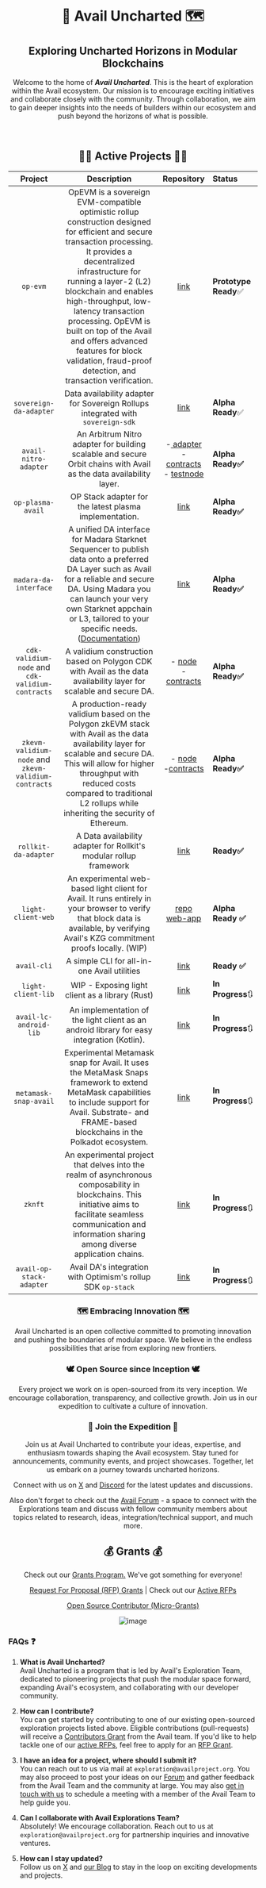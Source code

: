 <div align="center">
  
  <h1> 🚀 Avail Uncharted 🗺 </h1>
  <h2>Exploring Uncharted Horizons in Modular Blockchains</h2>
  <p>Welcome to the home of <b><i>Avail Uncharted</i></b>. This is the heart of exploration within the Avail ecosystem. Our mission is to encourage exciting initiatives and collaborate closely with the community. Through collaboration, we aim to gain deeper insights into the needs of builders within our ecosystem and push beyond the horizons of what is possible.</p>
<br>

## 🏃‍♂️ Active Projects 🏃‍♂️
| Project              | Description | Repository | Status |
| :---------------: | :-------: | :--------: | :--------- |
| `op-evm`        |   OpEVM is a sovereign EVM-compatible optimistic rollup construction designed for efficient and secure transaction processing. It provides a decentralized infrastructure for running a layer-2 (L2) blockchain and enables high-throughput, low-latency transaction processing. OpEVM is built on top of the Avail and offers advanced features for block validation, fraud-proof detection, and transaction verification. |  [link](https://github.com/availproject/op-evm) | **Prototype Ready**✅ |
| `sovereign-da-adapter`           |   Data availability adapter for Sovereign Rollups integrated with `sovereign-sdk`  | [link](https://github.com/availproject/sovereign-sdk/tree/main) |**Alpha Ready**✅ |
| `avail-nitro-adapter` | An Arbitrum Nitro adapter for building scalable and secure Orbit chains with Avail as the data availability layer. | -[ adapter](https://github.com/availproject/avail-nitro-adapter) <br> -[ contracts](https://github.com/availproject/nitro-contracts) <br> - [ testnode](https://github.com/availproject/nitro-contracts) | **Alpha Ready✅** |
| `op-plasma-avail` | OP Stack adapter for the latest plasma implementation. | [link](https://github.com/availproject/optimism-plasma-avail) | **Alpha Ready✅**
| `madara-da-interface` |  A unified DA interface for Madara Starknet Sequencer to publish data onto a preferred DA Layer such as Avail for a reliable and secure DA. Using Madara you can launch your very own Starknet appchain or L3, tailored to your specific needs. ([Documentation](https://docs.madara.zone/ecosystem/avail))   | [link](https://github.com/keep-starknet-strange/madara/pull/1021) | **Alpha Ready✅** |
| `cdk-validium-node` and `cdk-validium-contracts` | A validium construction based on Polygon CDK with Avail as the data availability layer for scalable and secure DA. | - [node](https://github.com/availproject/cdk-validium-node) <br> - [ contracts](https://github.com/availproject/cdk-validium-contracts) | **Alpha Ready✅** |
| `zkevm-validium-node` and `zkevm-validium-contracts` | A production-ready validium based on the Polygon zkEVM stack with Avail as the data availability layer for scalable and secure DA. This will allow for higher throughput with reduced costs compared to traditional L2 rollups while inheriting the security of Ethereum. | - [ node](https://github.com/availproject/validium-node) <br> -[contracts](https://github.com/availproject/validium-contracts) | **Alpha Ready✅**  |
| `rollkit-da-adapter` | A Data availability adapter for Rollkit's modular rollup framework | [link](https://github.com/rollkit/avail-da) | **Ready✅** |
| `light-client-web` | An experimental web-based light client for Avail. It runs entirely in your browser to verify that block data is available, by verifying Avail's KZG commitment proofs locally. (WIP) | [repo](https://github.com/availproject/light-client-web) <br> [web-app](https://light.avail.tools/) | **Alpha Ready ✅** |
| `avail-cli` | A simple CLI for all-in-one Avail utilities | [link](https://github.com/availproject/cli) | **Ready ✅** |
| `light-client-lib` | WIP - Exposing light client as a library (Rust) | [link](https://github.com/availproject/light-client-lib) | **In Progress**🔃 |
| `avail-lc-android-lib` | An implementation of the light client as an android library for easy integration (Kotlin). | [link](https://github.com/availproject/avail-lc-android-lib) | **In Progress**🔃 |
| `metamask-snap-avail` | Experimental Metamask snap for Avail. It uses the MetaMask Snaps framework to extend MetaMask capabilities to include support for Avail. Substrate- and FRAME-based blockchains in the Polkadot ecosystem. | [link](https://github.com/availproject/metamask-snap-avail) | **In Progress**🔃 |
| `zknft` |  An experimental project that delves into the realm of asynchronous composability in blockchains. This initiative aims to facilitate seamless communication and information sharing among diverse application chains. | [link](https://github.com/availproject/zknft) | **In Progress**🔃 |
| `avail-op-stack-adapter`    | Avail DA's integration with Optimism's rollup SDK `op-stack` | [link](https://github.com/availproject/avail-op-stack-adapter) | **In Progress**🔃 |




### 🗺 Embracing Innovation 🗺
Avail Uncharted is an open collective committed to promoting innovation and pushing the boundaries of modular space. We believe in the endless possibilities that arise from exploring new frontiers.

### 🕊 Open Source since Inception 🕊
Every project we work on is open-sourced from its very inception. We encourage collaboration, transparency, and collective growth. Join us in our expedition to cultivate a culture of innovation.

### 👥 Join the Expedition 👥
Join us at Avail Uncharted to contribute your ideas, expertise, and enthusiasm towards shaping the Avail ecosystem. Stay tuned for announcements, community events, and project showcases. Together, let us embark on a journey towards uncharted horizons.

Connect with us on [X](https://x.com/AvailProject) and [Discord](https://discord.gg/y6fHnxZQX8) for the latest updates and discussions. 

Also don't forget to check out the [Avail Forum](https://forum.availproject.org/) -  a space to connect with the Explorations team and discuss with fellow community members about topics related to research, ideas, integration/technical support, and much more. 

## 💰 Grants 💰
Check out our [Grants Program.](grants/grants.md) We've got something for everyone! 

[Request For Proposal (RFP) Grants](grants/RFPs/RFP-Process.md) | Check out our [Active RFPs ](grants/RFPs)

[Open Source Contributor (Micro-Grants)](grants/Open%20Source%20Contributors/contributor-grants.md)

![image](https://github.com/availproject/avail-uncharted/assets/66296664/8ba52208-e993-40b8-9eb3-5162edd6d5fb)

</div>

### FAQs ❓
1. **What is Avail Uncharted?** <br>
Avail Uncharted is a program that is led by Avail's Exploration Team, dedicated to pioneering projects that push the modular space forward, expanding Avail's ecosystem, and collaborating with our developer community.

2. **How can I contribute?** <br>
You can get started by contributing to one of our existing open-sourced exploration projects listed above. Eligible contributions (pull-requests) will receive a [Contributors Grant](grants/Open%20Source%20Contributors/contributor-grants.md) from the Avail team. If you'd like to help tackle one of our [active RFPs](grants/RFPs), feel free to apply for an [RFP Grant](grants/RFPs/RFP-Process.md).

3. **I have an idea for a project, where should I submit it?** <br>
You can reach out to us via mail at `exploration@availproject.org`. You may also proceed to post your ideas on our [Forum](https://forum.availproject.org/) and gather feedback from the Avail Team and the community at large. You may also [get in touch with us](https://airtable.com/app3uGEo7mZ5jbIfW/shrLfg0gF0RiQ7kfV) to schedule a meeting with a member of the Avail Team to help guide you.

4. **Can I collaborate with Avail Explorations Team?** <br>
Absolutely! We encourage collaboration. Reach out to us at `exploration@availproject.org` for partnership inquiries and innovative ventures.

5. **How can I stay updated?** <br>
Follow us on [X](https://x.com/AvailProject) and [our Blog](https://blog.availproject.org/) to stay in the loop on exciting developments and projects.
